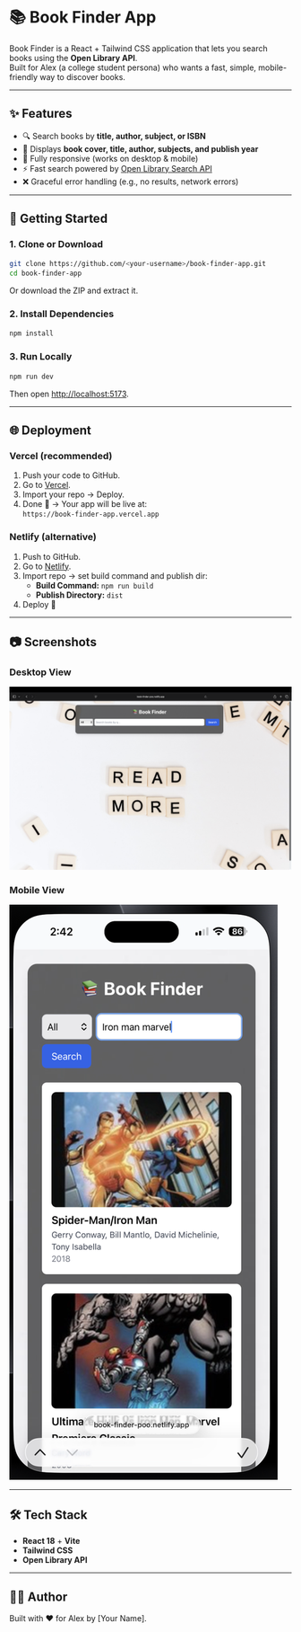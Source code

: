 # 📚 Book Finder App

Book Finder is a React + Tailwind CSS application that lets you search books using the **Open Library API**.  
Built for Alex (a college student persona) who wants a fast, simple, mobile-friendly way to discover books.

---

## ✨ Features
- 🔍 Search books by **title, author, subject, or ISBN**
- 📖 Displays **book cover, title, author, subjects, and publish year**
- 📱 Fully responsive (works on desktop & mobile)
- ⚡ Fast search powered by [Open Library Search API](https://openlibrary.org/dev/docs/api/search)
- ❌ Graceful error handling (e.g., no results, network errors)

---

## 🚀 Getting Started

### 1. Clone or Download
```bash
git clone https://github.com/<your-username>/book-finder-app.git
cd book-finder-app
```

Or download the ZIP and extract it.

### 2. Install Dependencies
```bash
npm install
```

### 3. Run Locally
```bash
npm run dev
```
Then open [http://localhost:5173](http://localhost:5173).

---

## 🌐 Deployment

### Vercel (recommended)
1. Push your code to GitHub.
2. Go to [Vercel](https://vercel.com/).
3. Import your repo → Deploy.
4. Done 🎉 → Your app will be live at:  
   `https://book-finder-app.vercel.app`

### Netlify (alternative)
1. Push to GitHub.
2. Go to [Netlify](https://www.netlify.com/).
3. Import repo → set build command and publish dir:
   - **Build Command:** `npm run build`
   - **Publish Directory:** `dist`
4. Deploy 🎉

---

## 📷 Screenshots

### Desktop View
![Desktop](public/screenshot-desktop.png)

### Mobile View
![Mobile](public/screenshot-mobile.png)

---

## 🛠️ Tech Stack
- **React 18** + **Vite**
- **Tailwind CSS**
- **Open Library API**

---

## 👨‍💻 Author
Built with ❤️ for Alex by [Your Name].

